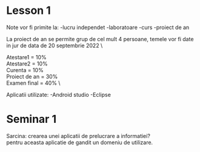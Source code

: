 # Lesson 1


Note vor fi primite la:
    -lucru independet
    -laboratoare
    -curs
    -proiect de an

La proiect de an se permite grup de cel mult 4 persoane, temele vor fi date in jur de data de 20 septembrie 2022 \

Atestare1 = 10% \
Atestare2 = 10% \
Curenta = 10% \
Proiect de an = 30% \
Examen final = 40% \

Aplicatii utilizate:
    -Android studio
    -Eclipse


# Seminar 1


Sarcina: crearea unei aplicatii de prelucrare a informatiei? \
pentru aceasta aplicatie de gandit un domeniu de utilizare.